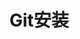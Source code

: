 


# Git安装  

<!-- 
安装git
https://blog.csdn.net/shanmu0737/article/details/123746601
https://blog.csdn.net/m0_47503416/article/details/125273357


Linux系统如何生成ssh密钥并获取密钥  /root/.ssh
https://m.yisu.com/zixun/677459.html
-->


